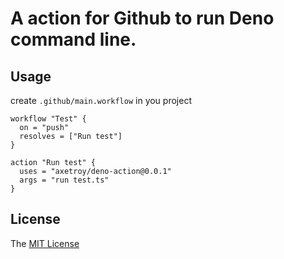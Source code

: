 # A action for Github to run Deno command line.

## Usage

create `.github/main.workflow` in you project

```workflow
workflow "Test" {
  on = "push"
  resolves = ["Run test"]
}

action "Run test" {
  uses = "axetroy/deno-action@0.0.1"
  args = "run test.ts"
}
```


## License

The [MIT License](https://github.com/axetroy/deno-action/blob/master/LICENSE)